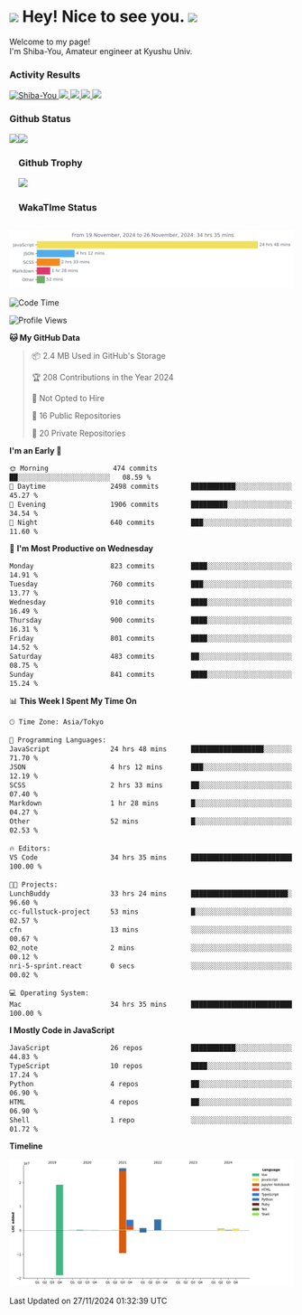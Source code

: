 <h1>
  <img src="https://emojis.slackmojis.com/emojis/images/1531849430/4246/blob-sunglasses.gif?1531849430" width="30"/> 
  Hey! Nice to see you.
  <img src="https://emojis.slackmojis.com/emojis/images/1531849430/4246/blob-sunglasses.gif?1531849430" width="30"/> 
</h1>
<p>
  Welcome to my page! <br />
  I'm Shiba-You, Amateur engineer at Kyushu Univ.
</p>


<h3>
  Activity Results
</h3>
<p align="left"> 
  <!--   GitHub  -->
  <a href="https://github.com/Shiba-You/Shiba-You/">
    <img src="https://komarev.com/ghpvc/?username=Shiba-You" alt="Shiba-You" />
  </a>
  <a href="https://github.com/Shiba-You">
    <img height="20" src="https://img.shields.io/github/followers/Shiba-You?label=follow&logo=github&style=flat" />
  </a>
  
  <!-- Qiita -->
  <a href="http://qiita.com/Shiba-You">
    <img height="20" src="https://qiita-badge.apiapi.app/s/Shiba-You/posts.svg" />
  </a>
  <a href="http://qiita.com/Shiba-You">
    <img height="20" src="https://qiita-badge.apiapi.app/s/Shiba-You/contributions.svg" />
  </a>
  <a href="http://qiita.com/Shiba-You">
    <img height="20" src="https://qiita-badge.apiapi.app/s/Shiba-You/followers.svg" />
  </a>
</p>


<h3>
  Github Status
</h3>
<div>
  <img height="170" align="left" src="https://github-readme-stats.vercel.app/api?username=Shiba-You&theme=tokyonight" />
  <img height="170" src="https://github-readme-stats.vercel.app/api/top-langs/?username=Shiba-You&theme=tokyonight&layout=compact" />
</div>

<h3>
  Github Trophy
</h3>
<div>
  <img width="800" src="https://github-profile-trophy.vercel.app/?username=Shiba-You&theme=tokyonight" />
</div>


<h3>
  WakaTIme Status
</h3>
<img src="https://github.com/Shiba-You/Shiba-You/blob/main/images/stat.svg" alt="Shiba-You WakaTime Activity"/>

<!--START_SECTION:waka-->
![Code Time](http://img.shields.io/badge/Code%20Time-1%2C012%20hrs%2016%20mins-blue)

![Profile Views](http://img.shields.io/badge/Profile%20Views-0-blue)

**🐱 My GitHub Data** 

> 📦 2.4 MB Used in GitHub's Storage 
 > 
> 🏆 208 Contributions in the Year 2024
 > 
> 🚫 Not Opted to Hire
 > 
> 📜 16 Public Repositories 
 > 
> 🔑 20 Private Repositories 
 > 
**I'm an Early 🐤** 

```text
🌞 Morning                474 commits         ██░░░░░░░░░░░░░░░░░░░░░░░   08.59 % 
🌆 Daytime                2498 commits        ███████████░░░░░░░░░░░░░░   45.27 % 
🌃 Evening                1906 commits        █████████░░░░░░░░░░░░░░░░   34.54 % 
🌙 Night                  640 commits         ███░░░░░░░░░░░░░░░░░░░░░░   11.60 % 
```
📅 **I'm Most Productive on Wednesday** 

```text
Monday                   823 commits         ████░░░░░░░░░░░░░░░░░░░░░   14.91 % 
Tuesday                  760 commits         ███░░░░░░░░░░░░░░░░░░░░░░   13.77 % 
Wednesday                910 commits         ████░░░░░░░░░░░░░░░░░░░░░   16.49 % 
Thursday                 900 commits         ████░░░░░░░░░░░░░░░░░░░░░   16.31 % 
Friday                   801 commits         ████░░░░░░░░░░░░░░░░░░░░░   14.52 % 
Saturday                 483 commits         ██░░░░░░░░░░░░░░░░░░░░░░░   08.75 % 
Sunday                   841 commits         ████░░░░░░░░░░░░░░░░░░░░░   15.24 % 
```


📊 **This Week I Spent My Time On** 

```text
🕑︎ Time Zone: Asia/Tokyo

💬 Programming Languages: 
JavaScript               24 hrs 48 mins      ██████████████████░░░░░░░   71.70 % 
JSON                     4 hrs 12 mins       ███░░░░░░░░░░░░░░░░░░░░░░   12.19 % 
SCSS                     2 hrs 33 mins       ██░░░░░░░░░░░░░░░░░░░░░░░   07.40 % 
Markdown                 1 hr 28 mins        █░░░░░░░░░░░░░░░░░░░░░░░░   04.27 % 
Other                    52 mins             █░░░░░░░░░░░░░░░░░░░░░░░░   02.53 % 

🔥 Editors: 
VS Code                  34 hrs 35 mins      █████████████████████████   100.00 % 

🐱‍💻 Projects: 
LunchBuddy               33 hrs 24 mins      ████████████████████████░   96.60 % 
cc-fullstuck-project     53 mins             █░░░░░░░░░░░░░░░░░░░░░░░░   02.57 % 
cfn                      13 mins             ░░░░░░░░░░░░░░░░░░░░░░░░░   00.67 % 
02_note                  2 mins              ░░░░░░░░░░░░░░░░░░░░░░░░░   00.12 % 
nri-5-sprint.react       0 secs              ░░░░░░░░░░░░░░░░░░░░░░░░░   00.02 % 

💻 Operating System: 
Mac                      34 hrs 35 mins      █████████████████████████   100.00 % 
```

**I Mostly Code in JavaScript** 

```text
JavaScript               26 repos            ███████████░░░░░░░░░░░░░░   44.83 % 
TypeScript               10 repos            ████░░░░░░░░░░░░░░░░░░░░░   17.24 % 
Python                   4 repos             ██░░░░░░░░░░░░░░░░░░░░░░░   06.90 % 
HTML                     4 repos             ██░░░░░░░░░░░░░░░░░░░░░░░   06.90 % 
Shell                    1 repo              ░░░░░░░░░░░░░░░░░░░░░░░░░   01.72 % 
```



**Timeline**

![Lines of Code chart](https://raw.githubusercontent.com/Shiba-You/Shiba-You/main/assets/bar_graph.png)


 Last Updated on 27/11/2024 01:32:39 UTC
<!--END_SECTION:waka-->
